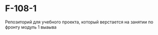 # F-108-1
Репозиторий для учебного проекта, который верстается на занятии по фронту модуль 1
выаыва
